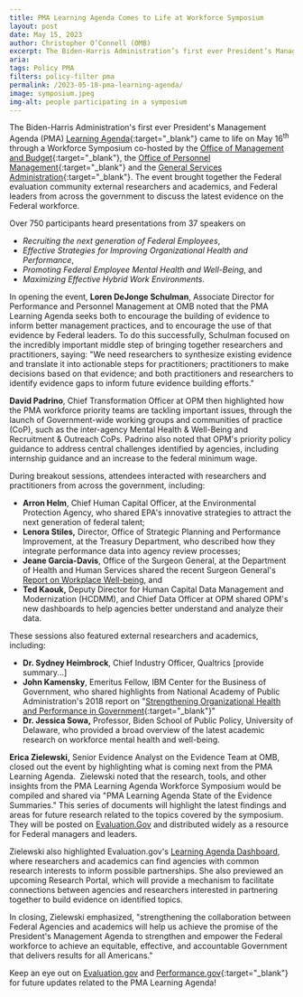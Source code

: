 ```yaml
---
title: PMA Learning Agenda Comes to Life at Workforce Symposium
layout: post
date: May 15, 2023
author: Christopher O’Connell (OMB)
excerpt: The Biden-Harris Administration’s first ever President’s Management Agenda (PMA) Learning Agenda came to life on May 16th through a Workforce Symposium...
aria:
tags: Policy PMA
filters: policy-filter pma
permalink: /2023-05-18-pma-learning-agenda/
image: symposium.jpeg
img-alt: people participating in a symposium
---
```


The Biden-Harris Administration's first ever President's Management Agenda (PMA) [Learning Agenda](https://www.performance.gov/pma/learning-agenda/){:target="_blank"} came to life on May 16<sup>th</sup> through a Workforce Symposium co-hosted by the [Office of Management and Budget](https://www.whitehouse.gov/omb/budget/){:target="_blank"}, the [Office of Personnel Management](https://www.opm.gov/){:target="_blank"} and the [General Services Administration](https://www.gsa.gov/){:target="_blank"}. The event brought together the Federal evaluation community external researchers and academics, and Federal leaders from across the government to discuss the latest evidence on the Federal workforce.

Over 750 participants heard presentations from 37 speakers on

- *Recruiting the next generation of Federal Employees*,
- *Effective Strategies for Improving Organizational Health and Performance*,
- *Promoting Federal Employee Mental Health and Well-Being*, and
- *Maximizing Effective Hybrid Work Environments*.

In opening the event, **Loren DeJonge Schulman**, Associate Director for Performance and Personnel Management at OMB noted that the PMA Learning Agenda seeks both to encourage the building of evidence to inform better management practices, and to encourage the use of that evidence by Federal leaders. To do this successfully, Schulman focused on the incredibly important middle step of bringing together researchers and practitioners, saying: "We need researchers to synthesize existing evidence and translate it into actionable steps for practitioners; practitioners to make decisions based on that evidence; and both practitioners and researchers to identify evidence gaps to inform future evidence building efforts."

**David Padrino**, Chief Transformation Officer at OPM then highlighted how the PMA workforce priority teams are tackling important issues, through the launch of Government-wide working groups and communities of practice (CoP), such as the inter-agency Mental Health & Well-Being and Recruitment & Outreach CoPs. Padrino also noted that OPM's priority policy guidance to address central challenges identified by agencies, including internship guidance and an increase to the federal minimum wage.

During breakout sessions, attendees interacted with researchers and practitioners from across the government, including:

- **Arron Helm**, Chief Human Capital Officer, at the Environmental Protection Agency, who shared EPA's innovative strategies to attract the next generation of federal talent;
- **Lenora Stiles,** Director, Office of Strategic Planning and Performance Improvement, at the Treasury Department, who described how they integrate performance data into agency review processes;
- **Jeane Garcia-Davis**, Office of the Surgeon General, at the Department of Health and Human Services shared the recent Surgeon General's [Report on Workplace Well-being](https://www.hhs.gov/surgeongeneral/priorities/workplace-well-being/index.html), and
- **Ted Kaouk,** Deputy Director for Human Capital Data Management and Modernization (HCDMM), and Chief Data Officer at OPM shared OPM's new dashboards to help agencies better understand and analyze their data.

These sessions also featured external researchers and academics, including:

- **Dr. Sydney Heimbrock**, Chief Industry Officer, Qualtrics [provide summary...]
- **John Kamensky**, Emeritus Fellow, IBM Center for the Business of Government, who shared highlights from National Academy of Public Administration's 2018 report on "[Strengthening Organizational Health and Performance in Government](https:/napawash.org/academy-studies/strengthening-organizational-health-and-performance-in-government){:target="_blank"}"
- **Dr. Jessica Sowa,** Professor, Biden School of Public Policy, University of Delaware, who provided a broad overview of the latest academic research on workforce mental health and well-being.

**Erica Zielewski,** Senior Evidence Analyst on the Evidence Team at OMB, closed out the event by highlighting what is coming next from the PMA Learning Agenda.  Zielewski noted that the research, tools, and other insights from the PMA Learning Agenda Workforce Symposium would be compiled and shared via "PMA Learning Agenda State of the Evidence Summaries." This series of documents will highlight the latest findings and areas for future research related to the topics covered by the symposium.  They will be posted on [Evaluation.Gov]({{site.baseurl}}/) and distributed widely as a resource for Federal managers and leaders.

Zielewski also highlighted Evaluation.gov's [Learning Agenda Dashboard]({{site.baseurl}}/learning-agenda-questions-dashboard/), where researchers and academics can find agencies with common research interests to inform possible partnerships. She also previewed an upcoming Research Portal, which will provide a mechanism to facilitate connections between agencies and researchers interested in partnering together to build evidence on identified topics.

In closing, Zielewski emphasized, "strengthening the collaboration between Federal Agencies and academics will help us achieve the promise of the President's Management Agenda to strengthen and empower the Federal workforce to achieve an equitable, effective, and accountable Government that delivers results for all Americans."

Keep an eye out on [Evaluation.gov]({{site.baseurl}}/) and [Performance.gov](https://www.performance.gov/){:target="_blank"} for future updates related to the PMA Learning Agenda!